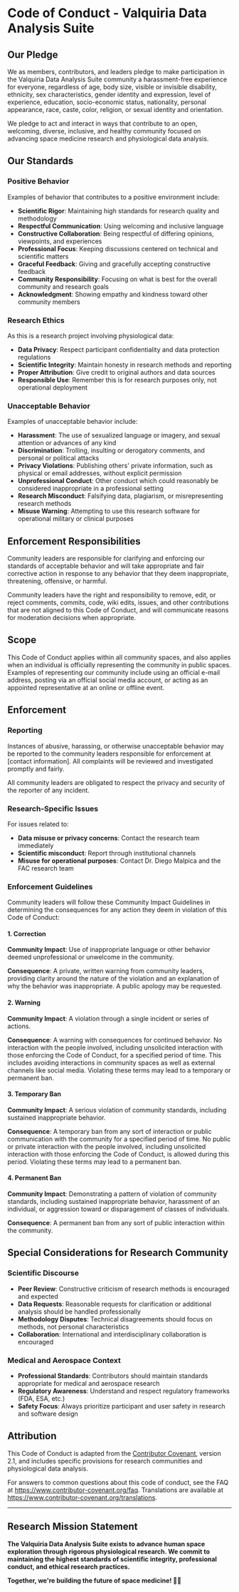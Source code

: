 # Code of Conduct - Valquiria Data Analysis Suite

## Our Pledge

We as members, contributors, and leaders pledge to make participation in the Valquiria Data Analysis Suite community a harassment-free experience for everyone, regardless of age, body size, visible or invisible disability, ethnicity, sex characteristics, gender identity and expression, level of experience, education, socio-economic status, nationality, personal appearance, race, caste, color, religion, or sexual identity and orientation.

We pledge to act and interact in ways that contribute to an open, welcoming, diverse, inclusive, and healthy community focused on advancing space medicine research and physiological data analysis.

## Our Standards

### Positive Behavior

Examples of behavior that contributes to a positive environment include:

- **Scientific Rigor**: Maintaining high standards for research quality and methodology
- **Respectful Communication**: Using welcoming and inclusive language
- **Constructive Collaboration**: Being respectful of differing opinions, viewpoints, and experiences
- **Professional Focus**: Keeping discussions centered on technical and scientific matters
- **Graceful Feedback**: Giving and gracefully accepting constructive feedback
- **Community Responsibility**: Focusing on what is best for the overall community and research goals
- **Acknowledgment**: Showing empathy and kindness toward other community members

### Research Ethics

As this is a research project involving physiological data:

- **Data Privacy**: Respect participant confidentiality and data protection regulations
- **Scientific Integrity**: Maintain honesty in research methods and reporting
- **Proper Attribution**: Give credit to original authors and data sources
- **Responsible Use**: Remember this is for research purposes only, not operational deployment

### Unacceptable Behavior

Examples of unacceptable behavior include:

- **Harassment**: The use of sexualized language or imagery, and sexual attention or advances of any kind
- **Discrimination**: Trolling, insulting or derogatory comments, and personal or political attacks
- **Privacy Violations**: Publishing others' private information, such as physical or email addresses, without explicit permission
- **Unprofessional Conduct**: Other conduct which could reasonably be considered inappropriate in a professional setting
- **Research Misconduct**: Falsifying data, plagiarism, or misrepresenting research methods
- **Misuse Warning**: Attempting to use this research software for operational military or clinical purposes

## Enforcement Responsibilities

Community leaders are responsible for clarifying and enforcing our standards of acceptable behavior and will take appropriate and fair corrective action in response to any behavior that they deem inappropriate, threatening, offensive, or harmful.

Community leaders have the right and responsibility to remove, edit, or reject comments, commits, code, wiki edits, issues, and other contributions that are not aligned to this Code of Conduct, and will communicate reasons for moderation decisions when appropriate.

## Scope

This Code of Conduct applies within all community spaces, and also applies when an individual is officially representing the community in public spaces. Examples of representing our community include using an official e-mail address, posting via an official social media account, or acting as an appointed representative at an online or offline event.

## Enforcement

### Reporting

Instances of abusive, harassing, or otherwise unacceptable behavior may be reported to the community leaders responsible for enforcement at [contact information]. All complaints will be reviewed and investigated promptly and fairly.

All community leaders are obligated to respect the privacy and security of the reporter of any incident.

### Research-Specific Issues

For issues related to:
- **Data misuse or privacy concerns**: Contact the research team immediately
- **Scientific misconduct**: Report through institutional channels
- **Misuse for operational purposes**: Contact Dr. Diego Malpica and the FAC research team

### Enforcement Guidelines

Community leaders will follow these Community Impact Guidelines in determining the consequences for any action they deem in violation of this Code of Conduct:

#### 1. Correction

**Community Impact**: Use of inappropriate language or other behavior deemed unprofessional or unwelcome in the community.

**Consequence**: A private, written warning from community leaders, providing clarity around the nature of the violation and an explanation of why the behavior was inappropriate. A public apology may be requested.

#### 2. Warning

**Community Impact**: A violation through a single incident or series of actions.

**Consequence**: A warning with consequences for continued behavior. No interaction with the people involved, including unsolicited interaction with those enforcing the Code of Conduct, for a specified period of time. This includes avoiding interactions in community spaces as well as external channels like social media. Violating these terms may lead to a temporary or permanent ban.

#### 3. Temporary Ban

**Community Impact**: A serious violation of community standards, including sustained inappropriate behavior.

**Consequence**: A temporary ban from any sort of interaction or public communication with the community for a specified period of time. No public or private interaction with the people involved, including unsolicited interaction with those enforcing the Code of Conduct, is allowed during this period. Violating these terms may lead to a permanent ban.

#### 4. Permanent Ban

**Community Impact**: Demonstrating a pattern of violation of community standards, including sustained inappropriate behavior, harassment of an individual, or aggression toward or disparagement of classes of individuals.

**Consequence**: A permanent ban from any sort of public interaction within the community.

## Special Considerations for Research Community

### Scientific Discourse

- **Peer Review**: Constructive criticism of research methods is encouraged and expected
- **Data Requests**: Reasonable requests for clarification or additional analysis should be handled professionally
- **Methodology Disputes**: Technical disagreements should focus on methods, not personal characteristics
- **Collaboration**: International and interdisciplinary collaboration is encouraged

### Medical and Aerospace Context

- **Professional Standards**: Contributors should maintain standards appropriate for medical and aerospace research
- **Regulatory Awareness**: Understand and respect regulatory frameworks (FDA, ESA, etc.)
- **Safety Focus**: Always prioritize participant and user safety in research and software design

## Attribution

This Code of Conduct is adapted from the [Contributor Covenant](https://www.contributor-covenant.org), version 2.1, and includes specific provisions for research communities and physiological data analysis.

For answers to common questions about this code of conduct, see the FAQ at https://www.contributor-covenant.org/faq. Translations are available at https://www.contributor-covenant.org/translations.

---

## Research Mission Statement

**The Valquiria Data Analysis Suite exists to advance human space exploration through rigorous physiological research. We commit to maintaining the highest standards of scientific integrity, professional conduct, and ethical research practices.**

**Together, we're building the future of space medicine! 🚀🌌** 